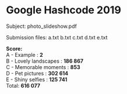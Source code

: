 # Google Hashcode 2019

Subject: photo_slideshow.pdf

Submission files: a.txt b.txt c.txt d.txt e.txt

<b>Score:</b> <br/>
A - Example : <b>2</b><br/>
B - Lovely landscapes : <b>186 867</b><br/>
C - Memorable moments : <b>853</b><br/>
D - Pet pictures : <b>302 614</b><br/>
E - Shiny selfies : <b>125 741</b><br/>
Total: <b>616 077</b>
